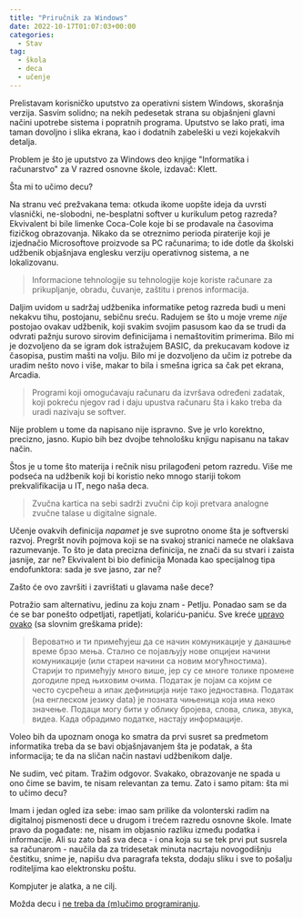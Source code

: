 ```yaml
---
title: "Priručnik za Windows"
date: 2022-10-17T01:07:03+00:00
categories:
  - Stav
tag:
  - škola
  - deca
  - učenje
---
```


Prelistavam korisničko uputstvo za operativni sistem Windows, skorašnja verzija. Sasvim solidno; na nekih pedesetak strana su objašnjeni glavni načini upotrebe sistema i popratnih programa. Uputstvo se lako prati, ima taman dovoljno i slika ekrana, kao i dodatnih zabeleški u vezi kojekakvih detalja.

Problem je što je uputstvo za Windows deo knjige "Informatika i računarstvo" za V razred osnovne škole, izdavač: Klett.

<!--more-->

Šta mi to učimo decu?

Na stranu već prežvakana tema: otkuda ikome uopšte ideja da uvrsti vlasnički, ne-slobodni, ne-besplatni softver u kurikulum petog razreda? Ekvivalent bi bile limenke Coca-Cole koje bi se prodavale na časovima fizičkog obrazovanja. Nikako da se otreznimo perioda piraterije koji je izjednačio Microsoftove proizvode sa PC računarima; to ide dotle da školski udžbenik objašnjava englesku verziju operativnog sistema, a ne lokalizovanu.

>  Informacione tehnologije su tehnologije koje koriste računare za prikupljanje, obradu, čuvanje, zaštitu i prenos informacija.

Daljim uvidom u sadržaj udžbenika informatike petog razreda budi u meni nekakvu tihu, postojanu, sebičnu sreću. Radujem se što u moje vreme _nije_ postojao ovakav udžbenik, koji svakim svojim pasusom kao da se trudi da odvrati pažnju surovo sirovim definicijama i nemaštovitim primerima. Bilo mi je dozvoljeno da se igram dok istražujem BASIC, da prekucavam kodove iz časopisa, pustim mašti na volju. Bilo mi je dozvoljeno da učim iz potrebe da uradim nešto novo i više, makar to bila i smešna igrica sa čak pet ekrana, Arcadia.

> Programi koji omogućavaju računaru da izvršava određeni zadatak, koji pokreću njegov rad i daju upustva računaru šta i kako treba da uradi nazivaju se softver.

Nije problem u tome da napisano nije ispravno. Sve je vrlo korektno, precizno, jasno. Kupio bih bez dvojbe tehnološku knjigu napisanu na takav način.

Štos je u tome što materija i rečnik nisu prilagođeni petom razredu. Više me podseća na udžbenik koji bi koristio neko mnogo stariji tokom prekvalifikacija u IT, nego naša deca.

> Zvučna kartica na sebi sadrži zvučni čip koji pretvara analogne zvučne talase u digitalne signale.

Učenje ovakvih definicija _napamet_ je sve suprotno onome šta je softverski razvoj. Pregršt novih pojmova koji se na svakoj stranici nameće ne olakšava razumevanje. To što je data precizna definicija, ne znači da su stvari i zaista jasnije, zar ne? Ekvivalent bi bio definicija Monada kao specijalnog tipa endofunktora: sada je sve jasno, zar ne?

Zašto će ovo završiti i zavrištati u glavama naše dece?

Potražio sam alternativu, jedinu za koju znam - Petlju. Ponadao sam se da će se bar ponešto odpetljati, rapetljati, kolariću-paniću. Sve kreće [upravo ovako](https://petlja.org/kurs/354/2/6007) (sa slovnim greškama pride):

> Вероватно и ти примећујеш да се начин комуникације у данашње време брзо мења. Стално се појављују нове опцијеи начини комуникације (или стареи начини са новим могућностима). Старији то примећују много више, јер су се многе толике промене догодиле пред њиховим очима.
> Податак је појам са којим се често сусрећеш а ипак дефиниција није тако једноставна. Податак (на енглеском језику data) је позната чињеница која има неко значење. Подаци могу бити у облику бројева, слова, слика, звука, видеа. Када обрадимо податке, настају информације.

Voleo bih da upoznam onoga ko smatra da prvi susret sa predmetom informatika treba da se bavi objašnjavanjem šta je podatak, a šta informacija; te da na sličan način nastavi udžbenikom dalje.

Ne sudim, već pitam. Tražim odgovor. Svakako, obrazovanje ne spada u ono čime se bavim, te nisam relevantan za temu. Zato i samo pitam: šta mi to učimo decu?

Imam i jedan ogled iza sebe: imao sam prilike da volonterski radim na digitalnoj pismenosti dece u drugom i trećem razredu osnovne škole. Imate pravo da pogađate: ne, nisam im objasnio razliku između podatka i informacije. Ali su zato baš sva deca - i ona koja su se tek prvi put susrela sa računarom - naučila da za tridesetak minuta nacrtaju novogodišnju čestitku, snime je, napišu dva paragrafa teksta, dodaju sliku i sve to pošalju roditeljima kao elektronsku poštu.

Kompjuter je alatka, a ne cilj.

Možda decu i [ne treba da (m)učimo programiranju](https://oblac.rs/ne-ucite-decu-programiranju/).
